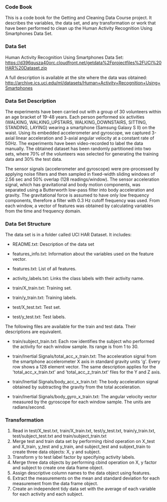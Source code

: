 ### Code Book

This is a code book for the Getting and Cleaning Data Course project. It describes the variables, the data set, and any transformation or work that have been performed to clean up the Human Activity Recognition Using Smartphones Data Set.

### Data Set
Human Activity Recognition Using Smartphones Data Set:
https://d396qusza40orc.cloudfront.net/getdata%2Fprojectfiles%2FUCI%20HAR%20Dataset.zip 

A full description is available at the site where the data was obtained:
http://archive.ics.uci.edu/ml/datasets/Human+Activity+Recognition+Using+Smartphones 

### Data Set Description
The experiments have been carried out with a group of 30 volunteers within an age bracket of 19-48 years. Each person performed six activities (WALKING, WALKING_UPSTAIRS, WALKING_DOWNSTAIRS, SITTING, STANDING, LAYING) wearing a smartphone (Samsung Galaxy S II) on the waist. Using its embedded accelerometer and gyroscope, we captured 3-axial linear acceleration and 3-axial angular velocity at a constant rate of 50Hz. The experiments have been video-recorded to label the data manually. The obtained dataset has been randomly partitioned into two sets, where 70% of the volunteers was selected for generating the training data and 30% the test data.

The sensor signals (accelerometer and gyroscope) were pre-processed by applying noise filters and then sampled in fixed-width sliding windows of 2.56 sec and 50% overlap (128 readings/window). The sensor acceleration signal, which has gravitational and body motion components, was separated using a Butterworth low-pass filter into body acceleration and gravity. The gravitational force is assumed to have only low frequency components, therefore a filter with 0.3 Hz cutoff frequency was used. From each window, a vector of features was obtained by calculating variables from the time and frequency domain.

### Data Set Structure

The data set is in a folder called UCI HAR Dataset. It includes:
- README.txt: Description of the data set

- features_info.txt: Information about the variables used on the feature vector.

- features.txt: List of all features.

- activity_labels.txt: Links the class labels with their activity name.

- train/X_train.txt: Training set.

- train/y_train.txt: Training labels.

- test/X_test.txt: Test set.

- test/y_test.txt: Test labels.

The following files are available for the train and test data. Their descriptions are equivalent. 

- train/subject_train.txt: Each row identifies the subject who performed the activity for each window sample. Its range is from 1 to 30. 

- train/Inertial Signals/total_acc_x_train.txt: The acceleration signal from the smartphone accelerometer X axis in standard gravity units 'g'. Every row shows a 128 element vector. The same description applies for the 'total_acc_x_train.txt' and 'total_acc_z_train.txt' files for the Y and Z axis. 

- train/Inertial Signals/body_acc_x_train.txt: The body acceleration signal obtained by subtracting the gravity from the total acceleration. 

- train/Inertial Signals/body_gyro_x_train.txt: The angular velocity vector measured by the gyroscope for each window sample. The units are radians/second. 

### Transformation

1. Read in  test/X_test.txt, train/X_train.txt, test/y_test.txt, train/y_train.txt, test/subject_test.txt and train/subject_train.txt 
2. Merge test and train data set by performing rbind operation on X_test and X_train, y_test and y_train, and subject_test and subjext_train to create three data objects: X, y and subject.
3. Transform y to test label factor by specifying activity labels.
4. Merge three data objects by performing cbind operation on X, y factor and subject to create one data frame object.
4. Assign descriptive column names to the data object using features.
5. Extract the measurements on the mean and standard deviation for each measurement from the data frame object.
6. Create an independent tidy data set with the average of each variable for each activity and each subject.
